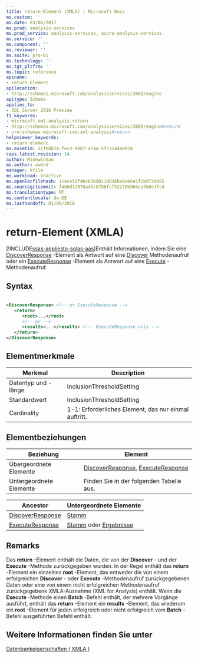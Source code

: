 ```yaml
---
title: return-Element (XMLA) | Microsoft Docs
ms.custom: ''
ms.date: 03/06/2017
ms.prod: analysis-services
ms.prod_service: analysis-services, azure-analysis-services
ms.service: ''
ms.component: ''
ms.reviewer: ''
ms.suite: pro-bi
ms.technology: ''
ms.tgt_pltfrm: ''
ms.topic: reference
apiname:
- return Element
apilocation:
- http://schemas.microsoft.com/analysisservices/2003/engine
apitype: Schema
applies_to:
- SQL Server 2016 Preview
f1_keywords:
- microsoft.xml.analysis.return
- http://schemas.microsoft.com/analysisservices/2003/engine#return
- urn:schemas-microsoft-com:xml-analysis#return
helpviewer_keywords:
- return element
ms.assetid: 3cfe8b74-fec3-4987-a74a-5f731444e024
caps.latest.revision: 14
author: Minewiskan
ms.author: owend
manager: kfile
ms.workload: Inactive
ms.openlocfilehash: 1c4ce55f4bc63b0011d836ba6e6041f2bd72db85
ms.sourcegitcommit: f486d12078a45c87b0fcf52270b904ca7b0c7fc8
ms.translationtype: MT
ms.contentlocale: de-DE
ms.lasthandoff: 01/08/2018
---
```

# <a name="return-element-xmla"></a>return-Element (XMLA)
[!INCLUDE[ssas-appliesto-sqlas-aas](../../../includes/ssas-appliesto-sqlas-aas.md)]Enthält Informationen, indem Sie eine [DiscoverResponse](../../../analysis-services/xmla/xml-elements-objects-discoverresponse.md) -Element als Antwort auf eine [Discover](../../../analysis-services/xmla/xml-elements-methods-discover.md) Methodenaufruf oder ein [ExecuteResponse](../../../analysis-services/xmla/xml-elements-objects-executeresponse.md) -Element als Antwort auf eine [Execute](../../../analysis-services/xmla/xml-elements-methods-execute.md) -Methodenaufruf.  
  
## <a name="syntax"></a>Syntax  
  
```xml  
  
<DiscoverResponse> <!-- or ExecuteResponse -->  
   <return>  
      <root>...</root>  
      <!-- or -->  
      <results>...</results> <!-- ExecuteResponse only -->  
   </return>  
</DiscoverResponse>  
```  
  
## <a name="element-characteristics"></a>Elementmerkmale  
  
|Merkmal|Description|  
|--------------------|-----------------|  
|Datentyp und -länge|InclusionThresholdSetting|  
|Standardwert|InclusionThresholdSetting|  
|Cardinality|1-1: Erforderliches Element, das nur einmal auftritt.|  
  
## <a name="element-relationships"></a>Elementbeziehungen  
  
|Beziehung|Element|  
|------------------|-------------|  
|Übergeordnete Elemente|[DiscoverResponse](../../../analysis-services/xmla/xml-elements-objects-discoverresponse.md), [ExecuteResponse](../../../analysis-services/xmla/xml-elements-objects-executeresponse.md)|  
|Untergeordnete Elemente|Finden Sie in der folgenden Tabelle aus.|  
  
|Ancestor|Untergeordnete Elemente|  
|--------------|--------------------|  
|[DiscoverResponse](../../../analysis-services/xmla/xml-elements-objects-discoverresponse.md)|[Stamm](../../../analysis-services/xmla/xml-elements-properties/root-element-xmla.md)|  
|[ExecuteResponse](../../../analysis-services/xmla/xml-elements-objects-executeresponse.md)|[Stamm](../../../analysis-services/xmla/xml-elements-properties/root-element-xmla.md) oder [Ergebnisse](../../../analysis-services/xmla/xml-elements-properties/results-element-xmla.md)|  
  
## <a name="remarks"></a>Remarks  
 Das **return** -Element enthält die Daten, die von der **Discover** - und der **Execute** -Methode zurückgegeben wurden. In der Regel enthält das **return** -Element ein einzelnes **root** -Element, das entweder die von einem erfolgreichen **Discover** - oder **Execute** -Methodenaufruf zurückgegebenen Daten oder eine von einem nicht erfolgreichen Methodenaufruf zurückgegebene XMLA-Ausnahme (XML for Analysis) enthält. Wenn die **Execute** -Methode einen **Batch** -Befehl enthält, der mehrere Vorgänge ausführt, enthält das **return** -Element ein **results** -Element, das wiederum ein **root** -Element für jeden erfolgreich oder nicht erfolgreich vom **Batch** -Befehl ausgeführten Befehl enthält.  
  
## <a name="see-also"></a>Weitere Informationen finden Sie unter  
 [Datenbankeigenschaften &#40; XMLA &#41;](../../../analysis-services/xmla/xml-elements-properties/xml-elements-properties.md)  
  
  
